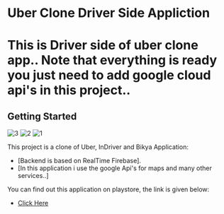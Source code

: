 # Uber Clone Driver Side Appliction

# This is Driver side of uber clone app.. Note that everything is ready you just need to add google cloud api's in this project..

## Getting Started
![3](https://user-images.githubusercontent.com/38465097/177507653-3daaa648-bcc9-45e7-ba92-e15a8e71e164.jpeg)
![2](https://user-images.githubusercontent.com/38465097/177507658-e49f9a45-4e7c-448f-a9f6-fa927863e7fa.jpeg)
![1](https://user-images.githubusercontent.com/38465097/177507663-14e8912b-e08a-44fa-9987-54df172b3e39.jpeg)

This project is a clone of Uber, InDriver and Bikya Application:
- [Backend is based on RealTime Firebase]. 
- [In this application i use the google Api's for maps and many other services..]


You can find out this application on playstore, the link is given below:

- [Click Here](https://play.google.com/store/apps/details?id=com.RideKr.users_app)
